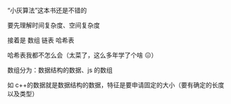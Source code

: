 “小灰算法”这本书还是不错的

要先理解时间复杂度、空间复杂度

接着是 数组 链表 哈希表

哈希表我都不怎么会（太菜了，这么多年学了个啥 😖）

数组分为：数据结构的数据、js 的数组

如 c++的数据就是数据结构的数据，特征是要申请固定的大小（要有确定的长度以及类型）
